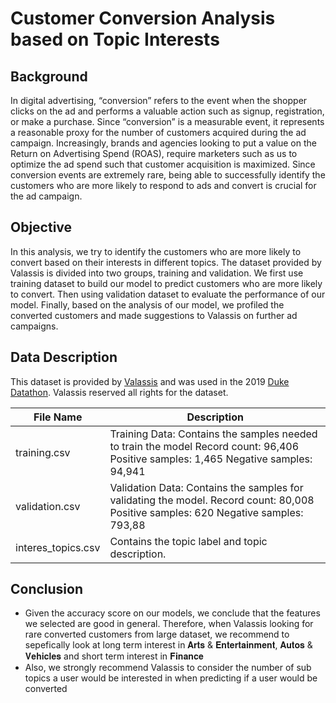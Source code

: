 # Customer Conversion Analysis based on Topic Interests
## Background
In digital advertising, “conversion” refers to the event  when the shopper clicks on the ad and performs a valuable action such as signup, registration, or make a purchase. Since “conversion” is a measurable event, it represents a reasonable proxy for the number of customers acquired during the ad campaign.  Increasingly, brands and agencies looking to put a value on the Return on Advertising Spend (ROAS), require marketers such as us to optimize the ad spend such that customer acquisition is maximized.
Since conversion events are extremely rare, being able to successfully identify the customers who are more likely to respond to ads and convert is crucial for the ad campaign.
## Objective
In this analysis, we try to identify the customers who are more likely to convert based on their interests in different topics. The dataset provided by Valassis is divided into two groups, training and validation. We first use training dataset to build our model to predict customers who are more likely to convert. Then using validation dataset to evaluate the performance of our model. Finally, based on the analysis of our model, we profiled the converted customers and made suggestions to Valassis on further ad campaigns. 
## Data Description
This dataset is provided by [Valassis](https://valassis.com/) and was used in the 2019 [Duke Datathon](https://dukeml.org/datathon/index.html). Valassis reserved all rights for the dataset.

 | File Name | Description |
 |---| --- |
 | training.csv | Training Data: Contains the samples needed to train the model Record count: 96,406 Positive samples: 1,465 Negative samples: 94,941 |
 | validation.csv | Validation Data: Contains the samples for validating the model. Record count: 80,008 Positive samples: 620 Negative samples: 793,88 |
 | interes_topics.csv | Contains the topic label and topic description. |
## Conclusion
- Given the accuracy score on our models, we conclude that the features we selected are good in general. Therefore, when Valassis looking for rare converted customers from large dataset, we recommend to sepefically look at long term interest in  𝐀𝐫𝐭𝐬 & 𝐄𝐧𝐭𝐞𝐫𝐭𝐚𝐢𝐧𝐦𝐞𝐧𝐭, 𝐀𝐮𝐭𝐨𝐬 & 𝐕𝐞𝐡𝐢𝐜𝐥𝐞𝐬  and short term interest in  𝐅𝐢𝐧𝐚𝐧𝐜𝐞 
- Also, we strongly recommend Valassis to consider the number of sub topics a user would be interested in when predicting if a user would be converted

